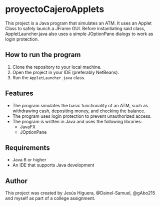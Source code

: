 # proyectoCajeroApplets

This project is a Java program that simulates an ATM. It uses an Applet Class to safely launch a JFrame GUI. Before instantiating said class, AppletLauncher.java also uses a simple JOptionPane dialogs to work as login protection.

## How to run the program

1. Clone the repository to your local machine.
2. Open the project in your IDE (preferably NetBeans).
3. Run the `AppletLauncher.java` class.

## Features

* The program simulates the basic functionality of an ATM, such as withdrawing cash, depositing money, and checking the balance.
* The program uses login protection to prevent unauthorized access.
* The program is written in Java and uses the following libraries:
    * JavaFX
    * JOptionPane

## Requirements

* Java 8 or higher
* An IDE that supports Java development

## Author

This project was created by Jesús Higuera, @Dainel-Samuel, @gAbo215 and myself as part of a college assignment.
